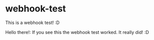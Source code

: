 # webhook-test
This is a webhook test! :D

Hello there!: If you see this the webhook test worked. It really did! :D
